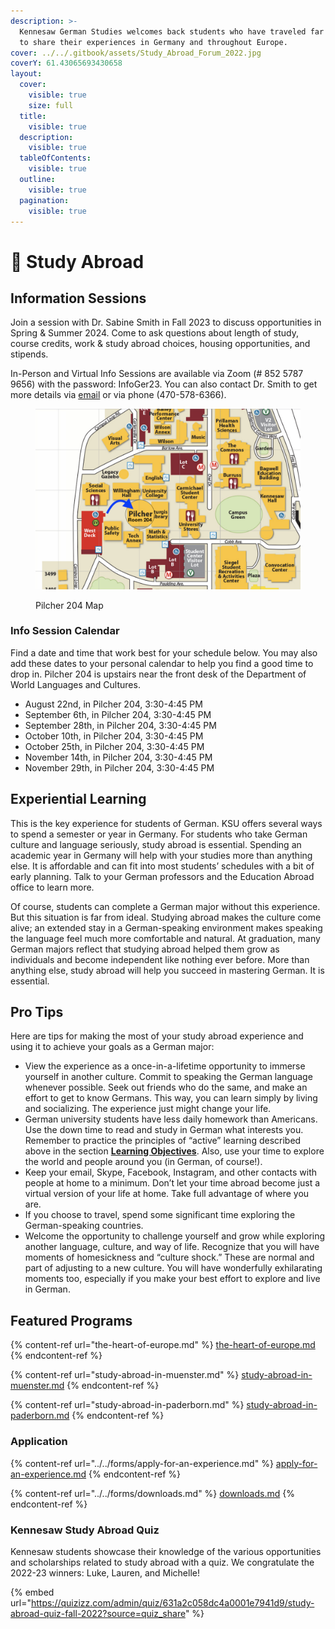 ```yaml
---
description: >-
  Kennesaw German Studies welcomes back students who have traveled far and wide
  to share their experiences in Germany and throughout Europe.
cover: ../../.gitbook/assets/Study_Abroad_Forum_2022.jpg
coverY: 61.43065693430658
layout:
  cover:
    visible: true
    size: full
  title:
    visible: true
  description:
    visible: true
  tableOfContents:
    visible: true
  outline:
    visible: true
  pagination:
    visible: true
---
```


# 🛂 Study Abroad

## Information Sessions

Join a session with Dr. Sabine Smith in Fall 2023 to discuss opportunities in Spring & Summer 2024. Come to ask questions about length of study, course credits, work & study abroad choices, housing opportunities, and stipends.

In-Person and Virtual Info Sessions are available via Zoom (# 852 5787 9656) with the password: InfoGer23. You can also contact Dr. Smith to get more details via [email](mailto:ssmith2@kennesaw.edu) or via phone (470-578-6366).

<figure><img src="../../.gitbook/assets/Pilcher 204 Map.png" alt=""><figcaption><p>Pilcher 204 Map</p></figcaption></figure>

### Info Session Calendar

Find a date and time that work best for your schedule below. You may also add these dates to your personal calendar to help you find a good time to drop in. Pilcher 204 is upstairs near the front desk of the Department of World Languages and Cultures.

* August 22nd, in Pilcher 204,  3:30-4:45 PM
* September 6th, in Pilcher 204,  3:30-4:45 PM
* September 28th, in Pilcher 204,  3:30-4:45 PM
* October 10th, in Pilcher 204,  3:30-4:45 PM
* October 25th, in Pilcher 204,  3:30-4:45 PM
* November 14th, in Pilcher 204,  3:30-4:45 PM
* November 29th, in Pilcher 204,  3:30-4:45 PM

## Experiential Learning

This is the key experience for students of German. KSU offers several ways to spend a semester or year in Germany. For students who take German culture and language seriously, study abroad is essential. Spending an academic year in Germany will help with your studies more than anything else. It is affordable and can fit into most students’ schedules with a bit of early planning. Talk to your German professors and the Education Abroad office to learn more.

Of course, students can complete a German major without this experience. But this situation is far from ideal. Studying abroad makes the culture come alive; an extended stay in a German-speaking environment makes speaking the language feel much more comfortable and natural. At graduation, many German majors reflect that studying abroad helped them grow as individuals and become independent like nothing ever before. More than anything else, study abroad will help you succeed in mastering German. It is essential.

## Pro Tips

Here are tips for making the most of your study abroad experience and using it to achieve your goals as a German major:

* View the experience as a once-in-a-lifetime opportunity to immerse yourself in another culture. Commit to speaking the German language whenever possible. Seek out friends who do the same, and make an effort to get to know Germans. This way, you can learn simply by living and socializing. The experience just might change your life.
* German university students have less daily homework than Americans. Use the down time to read and study in German what interests you. Remember to practice the principles of “active” learning described above in the section [**Learning Objectives**](../../learn/learning-objectives.md). Also, use your time to explore the world and people around you (in German, of course!).
* Keep your email, Skype, Facebook, Instagram, and other contacts with people at home to a minimum. Don’t let your time abroad become just a virtual version of your life at home. Take full advantage of where you are.
* If you choose to travel, spend some significant time exploring the German-speaking countries.
* Welcome the opportunity to challenge yourself and grow while exploring another language, culture, and way of life. Recognize that you will have moments of homesickness and “culture shock.” These are normal and part of adjusting to a new culture. You will have wonderfully exhilarating moments too, especially if you make your best effort to explore and live in German.

## Featured Programs

{% content-ref url="the-heart-of-europe.md" %}
[the-heart-of-europe.md](the-heart-of-europe.md)
{% endcontent-ref %}

{% content-ref url="study-abroad-in-muenster.md" %}
[study-abroad-in-muenster.md](study-abroad-in-muenster.md)
{% endcontent-ref %}

{% content-ref url="study-abroad-in-paderborn.md" %}
[study-abroad-in-paderborn.md](study-abroad-in-paderborn.md)
{% endcontent-ref %}

### Application

{% content-ref url="../../forms/apply-for-an-experience.md" %}
[apply-for-an-experience.md](../../forms/apply-for-an-experience.md)
{% endcontent-ref %}

{% content-ref url="../../forms/downloads.md" %}
[downloads.md](../../forms/downloads.md)
{% endcontent-ref %}

### Kennesaw Study Abroad Quiz <a href="#block-c7b3a845bec34fd88bd0d253a7c0a10e" id="block-c7b3a845bec34fd88bd0d253a7c0a10e"></a>

Kennesaw students showcase their knowledge of the various opportunities and scholarships related to study abroad with a quiz. We congratulate the 2022-23 winners: Luke, Lauren, and Michelle!

{% embed url="https://quizizz.com/admin/quiz/631a2c058dc4a0001e7941d9/study-abroad-quiz-fall-2022?source=quiz_share" %}


